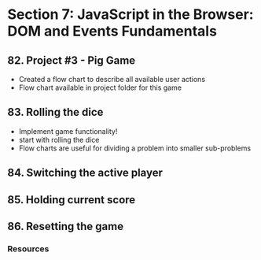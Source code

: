 # Section 7: JavaScript in the Browser: DOM and Events Fundamentals

## 82. Project #3 - Pig Game
* Created a flow chart to describe all available user actions
* Flow chart available in project folder for this game

## 83. Rolling the dice
* Implement game functionality!
* start with rolling the dice
* Flow charts are useful for dividing a problem into smaller sub-problems

## 84. Switching the active player


## 85. Holding current score


## 86. Resetting the game


### Resources
